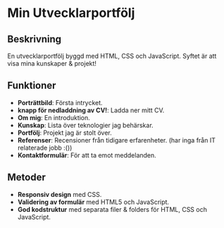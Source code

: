 # Min Utvecklarportfölj

## Beskrivning
En utvecklarportfölj byggd med HTML, CSS och JavaScript. Syftet är att visa mina kunskaper & projekt!

## Funktioner
- **Porträttbild**: Första intrycket.
- **knapp för nedladdning av CV!**: Ladda ner mitt CV.
- **Om mig**: En introduktion.
- **Kunskap**: Lista över teknologier jag behärskar.
- **Portfölj**: Projekt jag är stolt över.
- **Referenser**: Recensioner från tidigare erfarenheter. (har inga från IT relaterade jobb :())
- **Kontaktformulär**: För att ta emot meddelanden.

## Metoder 
- **Responsiv design** med CSS.
- **Validering av formulär** med HTML5 och JavaScript.
- **God kodstruktur** med separata filer & folders för HTML, CSS och JavaScript.
